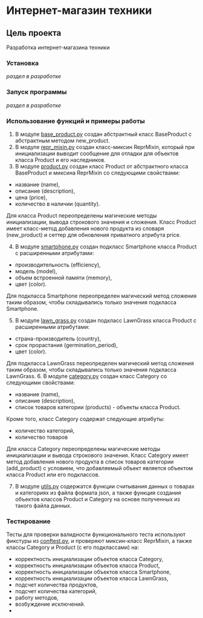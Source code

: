 # Интернет-магазин техники
## Цель проекта
Разработка интернет-магазина техники

### Установка
*раздел в разработке*

### Запуск программы
*раздел в разработке*

### Использование функций и примеры работы
1. В модуле [base_product.py](src/base_product.py) создан абстрактный класс BaseProduct с абстрактным методом new_product. 
2. В модуле [repr_mixin.py](src/repr_mixin.py) создан класс-миксин ReprMixin, который при инициализации выводит сообщение для отладки для объектов класса Product и его наследников. 
3. В модуле [product.py](src/product.py) создан класс Product от абстрактного класса BaseProduct и миксина ReprMixin со следующими свойствами:
* название (name),
* описание (description),
* цена (price),
* количество в наличии (quantity).

Для класса Product переопределены магические методы инициализации, вывода строкового значения и сложения.
Класс Product имеет класс-метод добавления нового продукта из словаря (new_product) и сеттер для обновления приватного атрибута price. 

4. В модуле [smartphone.py](src/smartphone.py) создан подкласс Smartphone класса Product с расширенными атрибутами:
* производительность (efficiency), 
* модель (model), 
* объем встроенной памяти (memory), 
* цвет (color).

Для подкласса Smartphone переопределен магический метод сложения таким образом, чтобы складывались только значения подкласса Smartphone. 

5. В модуле [lawn_grass.py](src/lawn_grass.py) создан подкласс LawnGrass класса Product с расширенными атрибутами:
* страна-производитель (country), 
* срок прорастания (germination_period),
* цвет (color).

Для подкласса LawnGrass переопределен магический метод сложения таким образом, чтобы складывались только значения подкласса LawnGrass.
6. В модуле [category.py](src/category.py) создан класс Category со следующими свойствами:
* название (name),
* описание (description),
* список товаров категории (products) - объекты класса Product. 

Кроме того, класс Category содержат следующие атрибуты:
* количество категорий,
* количество товаров

Для класса Category переопределены магические методы инициализации и вывода строкового значения.
Класс Category имеет метод добавления нового продукта в список товаров категории (add_product) с условием, что добавляемый объект является объектом класса Product или его подклассов.  

7. В модуле [utils.py](src/utils.py) содержатся функции считывания данных о товарах и категориях из файла формата json,
а также функция создания объектов классов Product и Category на основе полученных из такого файла данных.

### Тестирование
Тесты для проверки валидности функционального теста используют фикстуры из [conftest.py](tests/conftest.py), 
и проверяют миксин-класс ReprMixin, а также классы Category и Product (с его подклассами) на:
* корректность инициализации объектов класса Category, 
* корректность инициализации объектов класса Product, 
* корректность инициализации объектов класса Smartphone, 
* корректность инициализации объектов класса LawnGrass,
* подсчет количества продуктов, 
* подсчет количества категорий,
* работу методов,
* возбуждение исключений.
* 